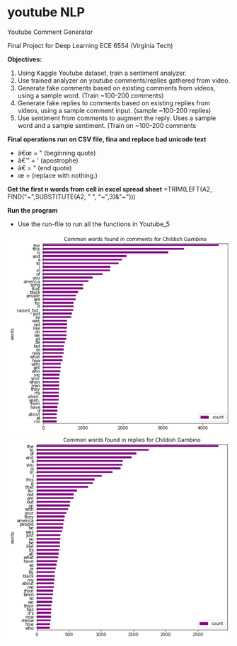 # youtube NLP
Youtube Comment Generator

Final Project for Deep Learning ECE 6554 (Virginia Tech)

**Objectives:**
1. Using Kaggle Youtube dataset, train a sentiment analyzer.
2. Use trained analyzer on youtube comments/replies gathered from video.
2. Generate fake comments based on existing comments from videos, using a sample word. (Train ~100-200 comments)
2. Generate fake replies to comments based on existing replies from videos, using a sample comment input. (sample ~100-200 replies)
3. Use sentiment from comments to augment the reply. Uses a sample word and a sample sentiment. (Train on ~100-200 comments


**Final operations run on CSV file, fina and replace bad unicode text**
* â€œ = " (beginning quote)
* â€™ = ' (apostrophe)
* â€ = " (end quote)
* œ = (replace with nothing.)

**Get the first n words from cell in excel spread sheet**
=TRIM(LEFT(A2, FIND("~",SUBSTITUTE(A2, " ", "~",3)&"~")))

**Run the program**
- Use the run-file to run all the functions in Youtube_5


![alt text](https://github.com/beric7/youtube_NLP/blob/main/Figure%201.png)
![alt text](https://github.com/beric7/youtube_NLP/blob/main/Figure%202.png)

